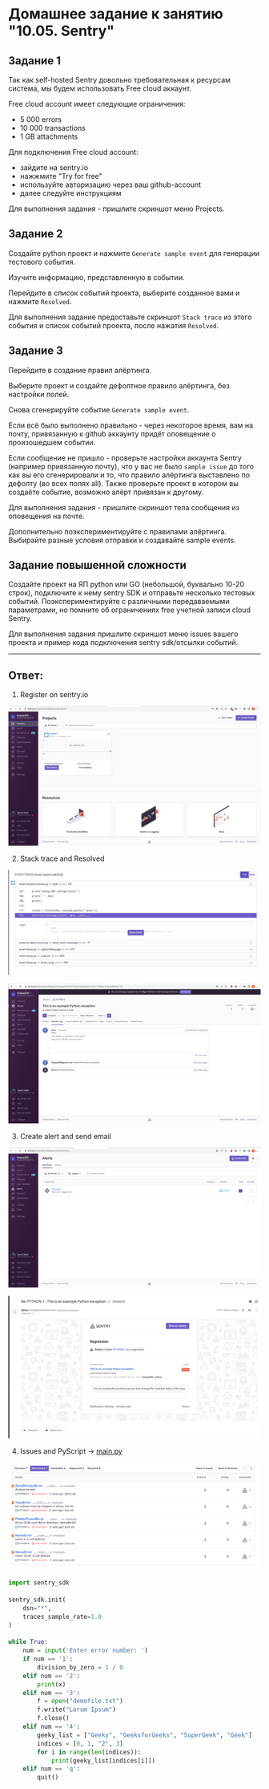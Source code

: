 # Домашнее задание к занятию "10.05. Sentry"

## Задание 1

Так как self-hosted Sentry довольно требовательная к ресурсам система, мы будем использовать Free cloud аккаунт.

Free cloud account имеет следующие ограничения:
- 5 000 errors
- 10 000 transactions
- 1 GB attachments

Для подключения Free cloud account:
- зайдите на sentry.io
- нажжмите "Try for free"
- используйте авторизацию через ваш github-account
- далее следуйте инструкциям

Для выполнения задания - пришлите скриншот меню Projects.

## Задание 2

Создайте python проект и нажмите `Generate sample event` для генерации тестового события.

Изучите информацию, представленную в событии.

Перейдите в список событий проекта, выберите созданное вами и нажмите `Resolved`.

Для выполнения задание предоставьте скриншот `Stack trace` из этого события и список событий проекта, 
после нажатия `Resolved`.

## Задание 3

Перейдите в создание правил алёртинга.

Выберите проект и создайте дефолтное правило алёртинга, без настройки полей.

Снова сгенерируйте событие `Generate sample event`.

Если всё было выполнено правильно - через некоторое время, вам на почту, привязанную к github аккаунту придёт
оповещение о произошедшем событии.

Если сообщение не пришло - проверьте настройки аккаунта Sentry (например привязанную почту), что у вас не было 
`sample issue` до того как вы его сгенерировали и то, что правило алёртинга выставлено по дефолту (во всех полях all).
Также проверьте проект в котором вы создаёте событие, возможно алёрт привязан к другому.

Для выполнения задания - пришлите скриншот тела сообщения из оповещения на почте.

Дополнительно поэкспериментируйте с правилами алёртинга. 
Выбирайте разные условия отправки и создавайте sample events. 

## Задание повышенной сложности

Создайте проект на ЯП python или GO (небольшой, буквально 10-20 строк), подключите к нему sentry SDK и отправьте несколько тестовых событий.
Поэкспериментируйте с различными передаваемыми параметрами, но помните об ограничениях free учетной записи cloud Sentry.

Для выполнения задания пришлите скриншот меню issues вашего проекта и 
пример кода подключения sentry sdk/отсылки событий.

---

## Ответ:

1) Register on sentry.io

<p align="center">
  <img src="./assets/1.png">
</p>

2) Stack trace and Resolved

<p align="center">
  <img src="./assets/2.png">
</p>

<p align="center">
  <img src="./assets/3.png">
</p>

3) Create alert and send email

<p align="center">
  <img src="./assets/4.png">
</p>

<p align="center">
  <img src="./assets/5.png">
</p>

4) Issues and PyScript -> [main.py](./main.py)

<p align="center">
  <img src="./assets/6.png">
</p>

```python
import sentry_sdk

sentry_sdk.init(
    dsn="*",
    traces_sample_rate=1.0
)

while True:
    num = input('Enter error number: ')
    if num == '1':
        division_by_zero = 1 / 0
    elif num == '2':
        print(x)
    elif num == '3':
        f = open("demofile.txt")
        f.write("Lorum Ipsum")
        f.close()
    elif num == '4':
        geeky_list = ["Geeky", "GeeksforGeeks", "SuperGeek", "Geek"]
        indices = [0, 1, "2", 3]
        for i in range(len(indices)):
            print(geeky_list[indices[i]])
    elif num == 'q':
        quit()
```